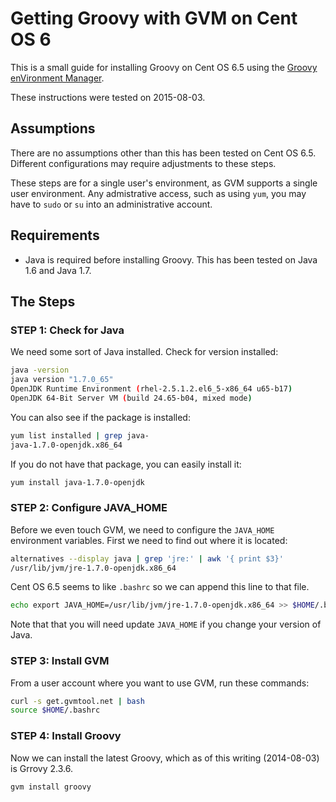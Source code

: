 # Getting Groovy with GVM on Cent OS 6

This is a small guide for installing Groovy on Cent OS 6.5 using the [Groovy enVironment Manager](http://gvmtool.net/).  

These instructions were tested on 2015-08-03.

## Assumptions

There are no assumptions other than this has been tested on Cent OS 6.5.  Different configurations may require adjustments to these steps.

These steps are for a single user's environment, as GVM supports a single user environment.  Any admistrative access, such as using ```yum```, you may have to ```sudo``` or ```su``` into an administrative account.

## Requirements

* Java is required before installing Groovy.  This has been tested on Java 1.6 and Java 1.7.  

## The Steps

### STEP 1: Check for Java

We need some sort of Java installed.  Check for version installed:

```bash
java -version
java version "1.7.0_65"
OpenJDK Runtime Environment (rhel-2.5.1.2.el6_5-x86_64 u65-b17)
OpenJDK 64-Bit Server VM (build 24.65-b04, mixed mode)
```

You can also see if the package is installed:

```bash
yum list installed | grep java-
java-1.7.0-openjdk.x86_64
```

If you do not have that package, you can easily install it:

```bash
yum install java-1.7.0-openjdk
```

### STEP 2: Configure JAVA_HOME

Before we even touch GVM, we need to configure the ```JAVA_HOME``` environment variables.  First we need to find out where it is located:

```bash
alternatives --display java | grep 'jre:' | awk '{ print $3}'
/usr/lib/jvm/jre-1.7.0-openjdk.x86_64
```

Cent OS 6.5 seems to like ```.bashrc``` so we can append this line to that file.

```bash
echo export JAVA_HOME=/usr/lib/jvm/jre-1.7.0-openjdk.x86_64 >> $HOME/.bashrc
```

Note that that you will need update ```JAVA_HOME``` if you change your version of Java.

### STEP 3: Install GVM

From a user account where you want to use GVM, run these commands:

```bash
curl -s get.gvmtool.net | bash
source $HOME/.bashrc
```

### STEP 4: Install Groovy

Now we can install the latest Groovy, which as of this writing (2014-08-03) is Grrovy 2.3.6.

```bash
gvm install groovy
```
